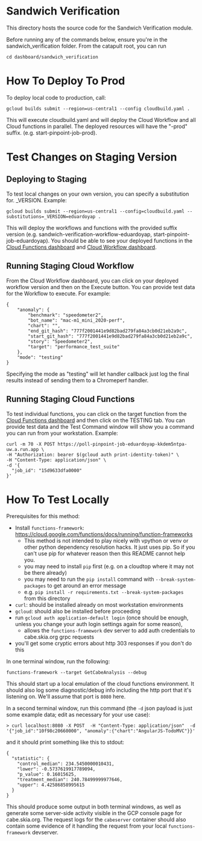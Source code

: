 # Sandwich Verification

This directory hosts the source code for the Sandwich Verification module.

Before running any of the commands below, ensure you're in the
sandwich_verification folder. From the catapult root, you can run

```
cd dashboard/sandwich_verification
```

# How To Deploy To Prod
To deploy local code to production, call:

```
gcloud builds submit --region=us-central1 --config cloudbuild.yaml .
```

This will execute cloudbuild.yaml and will deploy the Cloud Workflow and all
Cloud functions in parallel. The deployed resources will have the "-prod"
suffix. (e.g. start-pinpoint-job-prod).

# Test Changes on Staging Version

## Deploying to Staging

To test local changes on your own version, you can specify a substitution for.
_VERSION. Example:

```
gcloud builds submit --region=us-central1 --config=cloudbuild.yaml --substitutions=_VERSION=eduardoyap .
```

This will deploy the workflows and functions with the provided suffix version
(e.g. sandwich-verification-workflow-eduardoyap, start-pinpoint-job-eduardoyap). You should be able to see your deployed
functions in the [Cloud Functions
dashboard](https://pantheon.corp.google.com/functions/list?referrer=search&project=chromeperf)
and [Cloud Workflow dashboard](https://pantheon.corp.google.com/workflows?referrer=search&project=chromeperf).

## Running Staging Cloud Workflow

From the Cloud Workflow dashboard, you can click on your deployed workflow
version and then on the Execute button. You can provide test data for the
Workflow to execute. For example:

```
{
    "anomaly": {
        "benchmark": "speedometer2",
        "bot_name": "mac-m1_mini_2020-perf",
        "chart": "",
        "end_git_hash": "777f2001441e9d82bad279fa84a3cb0d21eb2a9c",
        "start_git_hash": "777f2001441e9d82bad279fa84a3cb0d21eb2a9c",
        "story": "Speedometer2",
        "target": "performance_test_suite"
    },
    "mode": "testing"
}
```

Specifying the mode as "testing" will let handler callback just log the final
results instead of sending them to a Chromeperf handler.

## Running Staging Cloud Functions

To test individual functions, you can click on the target function from the
[Cloud Functions dashboard](https://pantheon.corp.google.com/functions/list?referrer=search&project=chromeperf) and then click on the TESTING tab. You can provide
test data and the Test Command window will show you a command you can run from
your workstation. Example:

```
curl -m 70 -X POST https://poll-pinpoint-job-eduardoyap-kkdem5ntpa-uw.a.run.app \
-H "Authorization: bearer $(gcloud auth print-identity-token)" \
-H "Content-Type: application/json" \
-d '{
  "job_id": "15d9633dfa0000"
}'
```

# How To Test Locally

Prerequisites for this method:

- Install `functions-framework`: https://cloud.google.com/functions/docs/running/function-frameworks
  - This method is not intended to play nicely with vpython or venv or other python dependency resolution hacks.  It just uses pip. So if you
  can't use pip for whatever reason then this README cannot help you.
  - you may need to install `pip` first (e.g. on a cloudtop where it may not be there already)
  - you may need to run the `pip install` command with `--break-system-packages` to get around an error message
  - e.g. `pip install -r requirements.txt --break-system-packages` from this directory
- `curl`: should be installed already on most workstation environments
- `gcloud`: should also be installed before proceeding
- run `gcloud auth application-default login` (once should be enough, unless you change your auth login settings again for some reason),
  - allows the `functions-framework` dev server to add
  auth credentials to cabe.skia.org grpc requests
 - you'll get some cryptic errors about http 303 responses if you don't do this

In one terminal window, run the following:
```
functions-framework --target GetCabeAnalysis --debug
```
This should start up a local emulation of the cloud functions environment. It
should also log some diagnostic/debug info including the http port that it's
listening on. We'll assume that port is `8080` here.

In a second terminal window, run this command (the `-d` json payload is just
some example data; edit as necessary for your use case):
```
> curl localhost:8080 -X POST  -H "Content-Type: application/json"  -d '{"job_id":"10f98c20660000", "anomaly":{"chart":"AngularJS-TodoMVC"}}'
```

and it should print something like this to stdout:

```
{
  "statistic": {
    "control_median": 234.5450000010431,
    "lower": -0.5737619917789094,
    "p_value": 0.16015625,
    "treatment_median": 240.78499999977646,
    "upper": 4.42586858995615
  }
}
```

This should produce some output in both terminal windows, as well as generate
some server-side activity visible in the GCP console page for cabe.skia.org. The
request logs for the `cabeserver` container should also contain some evidence of it
handling the request from your local `functions-framework` devserver.
